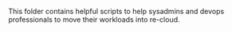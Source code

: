 This folder contains helpful scripts to help sysadmins and devops professionals to move their workloads into re-cloud.
